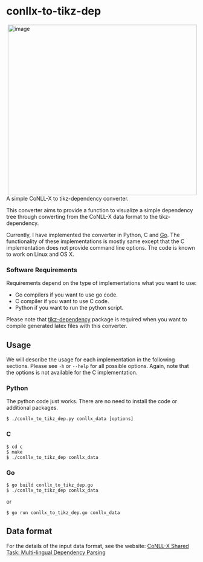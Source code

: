 conllx-to-tikz-dep
==================

<img src="https://github.com/downloads/tetsuok/conllx-to-tikz-dep/image.jpg"
 alt="image" title="image" align="right"  width="500" height="450" />

A simple CoNLL-X to tikz-dependency converter.

This converter aims to provide a function to visualize a simple
dependency tree through converting from the CoNLL-X data format to the tikz-dependency.

Currently, I have implemented the converter in Python, C and
[Go](http://golang.org/).  The functionality of these implementations
is mostly same except that the C implementation does not provide
command line options.  The code is known to work on Linux and OS X.

### Software Requirements ###

Requirements depend on the type of implementations what you want to use:

- Go compilers if you want to use go code.
- C compiler if you want to use C code.
- Python if you want to run the python script.

Please note that [tikz-dependency](http://sourceforge.net/projects/tikz-dependency/) package is required when you want to
compile generated latex files with this converter.

## Usage ##

We will describe the usage for each implementation in the following sections.
Please see `-h` or `--help` for all possible options.
Again, note that the options is not available for the C implementation.

### Python ###

The python code just works. There are no need to install the code or additional packages.

    $ ./conllx_to_tikz_dep.py conllx_data [options]

### C ###

    $ cd c
    $ make
    $ ./conllx_to_tikz_dep conllx_data

### Go ###

    $ go build conllx_to_tikz_dep.go
    $ ./conllx_to_tikz_dep conllx_data

or

    $ go run conllx_to_tikz_dep.go conllx_data

## Data format ##

For the details of the input data format, see the website:
[CoNLL-X Shared Task: Multi-lingual Dependency Parsing](http://ilk.uvt.nl/conll/#dataformat)

